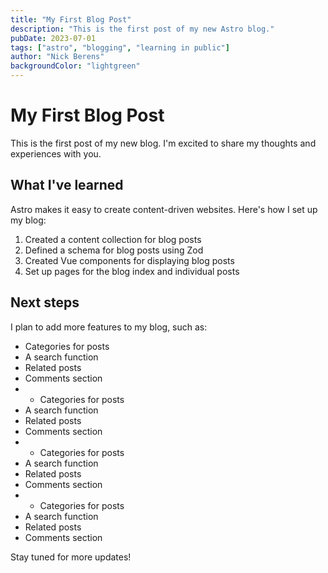 ```yaml
---
title: "My First Blog Post"
description: "This is the first post of my new Astro blog."
pubDate: 2023-07-01
tags: ["astro", "blogging", "learning in public"]
author: "Nick Berens"
backgroundColor: "lightgreen"
---
```


# My First Blog Post

This is the first post of my new blog. I'm excited to share my thoughts and experiences with you.

## What I've learned

Astro makes it easy to create content-driven websites. Here's how I set up my blog:

1. Created a content collection for blog posts
2. Defined a schema for blog posts using Zod
3. Created Vue components for displaying blog posts
4. Set up pages for the blog index and individual posts

## Next steps

I plan to add more features to my blog, such as:

- Categories for posts
- A search function
- Related posts
- Comments section
- - Categories for posts
- A search function
- Related posts
- Comments section
- - Categories for posts
- A search function
- Related posts
- Comments section
- - Categories for posts
- A search function
- Related posts
- Comments section

Stay tuned for more updates!
